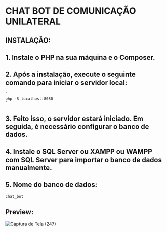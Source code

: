 # CHAT BOT DE COMUNICAÇÃO UNILATERAL

## INSTALAÇÃO:

## 1. Instale o PHP na sua máquina e o Composer.
## 2. Após a instalação, execute o seguinte comando para iniciar o servidor local:
    `
    php -S localhost:8080
    `

## 3. Feito isso, o servidor estará iniciado. Em seguida, é necessário configurar o banco de dados.
## 4. Instale o SQL Server ou XAMPP ou WAMPP com SQL Server para importar o banco de dados manualmente.

## 5. Nome do banco de dados:
```
chat_bot 
```
## Preview:
![Captura de Tela (247)](https://github.com/clementscompany/chat_bot_1.2/assets/130271950/4425e2ff-43b6-44b9-ba12-973740b8f7a2)
